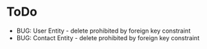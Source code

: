 ToDo
====
* BUG: User Entity - delete prohibited by foreign key constraint
* BUG: Contact Entity - delete prohibited by foreign key constraint